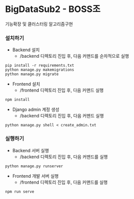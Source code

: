 # BigDataSub2 - BOSS조

기능확장 및 클러스터링 알고리즘구현



### 설치하기

- Backend 설치
  - /backend 디렉토리 진입 후, 다음 커맨드를 순차적으로 실행

```
pip install -r requirements.txt
python manage.py makemigrations
python manage.py migrate
```

- Frontend 설치
  - /frontend 디렉토리 진입 후, 다음 커맨드 실행

```
npm install
```

- Django admin 계정 생성
  - /backend 디렉토리 진입 후, 다음 커맨드 실행

```
python manage.py shell < create_admin.txt
```



### 실행하기

- Backend 서버 실행
  - /backend 디렉토리 진입 후, 다음 커맨드를 실행

```
python manage.py runserver
```

- Frontend 개발 서버 실행
  - /frontend 디렉토리 진입 후, 다음 커맨드를 실행

```
npm run serve
```

